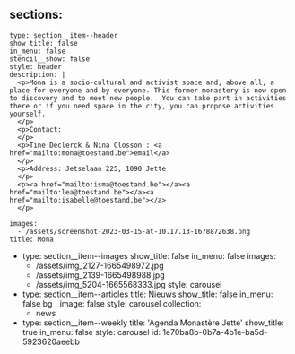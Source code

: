 sections:
  -
    type: section__item--header
    show_title: false
    in_menu: false
    stencil__show: false
    style: header
    description: |
      <p>Mona is a socio-cultural and activist space and, above all, a place for everyone and by everyone. This former monastery is now open to discovery and to meet new people.  You can take part in activities there or if you need space in the city, you can propose activities yourself.
      </p>
      <p>Contact:
      </p>
      <p>Tine Declerck & Nina Closson : <a href="mailto:mona@toestand.be">email</a>
      </p>
      <p>Address: Jetselaan 225, 1090 Jette
      </p>
      <p><a href="mailto:isma@toestand.be"></a><a href="mailto:lea@toestand.be"></a><a href="mailto:isabelle@toestand.be"></a>
      </p>
      
    images:
      - /assets/screenshot-2023-03-15-at-10.17.13-1678872638.png
    title: Mona
  -
    type: section__item--images
    show_title: false
    in_menu: false
    images:
      - /assets/img_2127-1665498972.jpg
      - /assets/img_2139-1665498988.jpg
      - /assets/img_5204-1665568333.jpg
    style: carousel
  -
    type: section__item--articles
    title: Nieuws
    show_title: false
    in_menu: false
    bg__image: false
    style: carousel
    collection:
      - news
  -
    type: section__item--weekly
    title: 'Agenda Monastère Jette'
    show_title: true
    in_menu: false
    style: carousel
id: 1e70ba8b-0b7a-4b1e-ba5d-5923620aeebb
